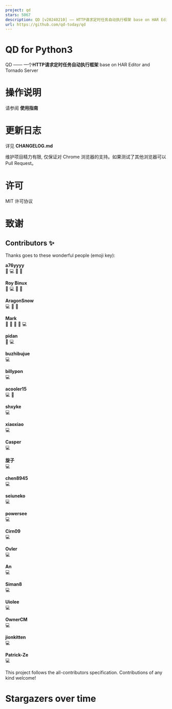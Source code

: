 ```yaml
---
project: qd
stars: 5067
description: QD [v20240210] —— HTTP请求定时任务自动执行框架 base on HAR Editor and Tornado Server
url: https://github.com/qd-today/qd
---
```


QD for Python3
==============

QD —— 一个**HTTP请求定时任务自动执行框架** base on HAR Editor and Tornado Server

操作说明
====

请参阅 **使用指南**

更新日志
====

详见 **CHANGELOG.md**

维护项目精力有限, 仅保证对 Chrome 浏览器的支持。如果测试了其他浏览器可以 Pull Request。

许可
==

MIT 许可协议

致谢
==

Contributors ✨
--------------

Thanks goes to these wonderful people (emoji key):

  
**a76yyyy**  
🎨 💻 🚧 📖

  
**Roy Binux**  
🎨 💻 🚧 📖

  
**AragonSnow**  
💻 🎨 🚧

  
**Mark**  
🎨 📝 📖 🚧 💻

  
**pidan**  
🎨 💻

  
**buzhibujue**  
💻

  
**billypon**  
💻

  
**acooler15**  
💻 🚧

  
**shxyke**  
💻

  
**xiaoxiao**  
💻

  
**Casper**  
💻

  
**旋子**  
💻

  
**chen8945**  
💻

  
**seiuneko**  
💻

  
**powersee**  
💻

  
**Cirn09**  
💻

  
**Ovler**  
💻

  
**An**  
💻

  
**Siman8**  
💻

  
**Uiolee**  
💻

  
**OwnerCM**  
💻

  
**jionkitten**  
💻

  
**Patrick-Ze**  
💻

This project follows the all-contributors specification. Contributions of any kind welcome!

Stargazers over time
====================
